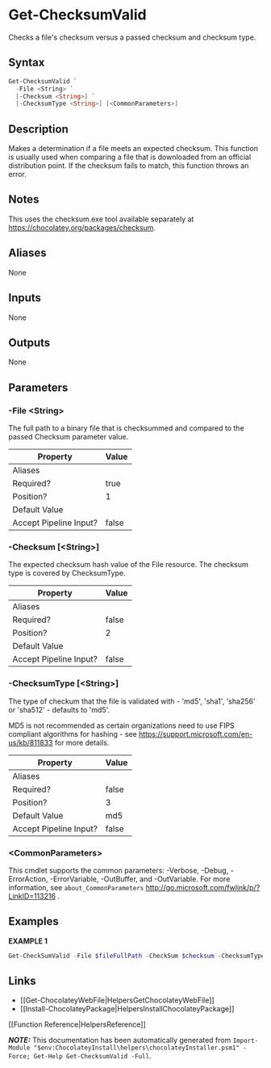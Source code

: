 ﻿# Get-ChecksumValid

Checks a file's checksum versus a passed checksum and checksum type.

## Syntax

~~~powershell
Get-ChecksumValid `
  -File <String> `
  [-Checksum <String>] `
  [-ChecksumType <String>] [<CommonParameters>]
~~~

## Description

Makes a determination if a file meets an expected checksum. This
function is usually used when comparing a file that is downloaded from
an official distribution point. If the checksum fails to
match, this function throws an error.

## Notes

This uses the checksum.exe tool available separately at
https://chocolatey.org/packages/checksum.

## Aliases

None

## Inputs

None

## Outputs

None

## Parameters

###  -File \<String\>
The full path to a binary file that is checksummed and compared to the
passed Checksum parameter value.

Property               | Value
---------------------- | -----
Aliases                | 
Required?              | true
Position?              | 1
Default Value          | 
Accept Pipeline Input? | false
 
###  -Checksum [\<String\>]
The expected checksum hash value of the File resource. The checksum
type is covered by ChecksumType.

Property               | Value
---------------------- | -----
Aliases                | 
Required?              | false
Position?              | 2
Default Value          | 
Accept Pipeline Input? | false
 
###  -ChecksumType [\<String\>]
The type of checkum that the file is validated with - 'md5', 'sha1',
'sha256' or 'sha512' - defaults to 'md5'.

MD5 is not recommended as certain organizations need to use FIPS
compliant algorithms for hashing - see
https://support.microsoft.com/en-us/kb/811833 for more details.

Property               | Value
---------------------- | -----
Aliases                | 
Required?              | false
Position?              | 3
Default Value          | md5
Accept Pipeline Input? | false
 
### \<CommonParameters\>

This cmdlet supports the common parameters: -Verbose, -Debug, -ErrorAction, -ErrorVariable, -OutBuffer, and -OutVariable. For more information, see `about_CommonParameters` http://go.microsoft.com/fwlink/p/?LinkID=113216 .


## Examples

 **EXAMPLE 1**

~~~powershell
Get-CheckSumValid -File $fileFullPath -CheckSum $checksum -ChecksumType $checksumType

~~~

## Links

 * [[Get-ChocolateyWebFile|HelpersGetChocolateyWebFile]]
 * [[Install-ChocolateyPackage|HelpersInstallChocolateyPackage]]


[[Function Reference|HelpersReference]]

***NOTE:*** This documentation has been automatically generated from `Import-Module "$env:ChocolateyInstall\helpers\chocolateyInstaller.psm1" -Force; Get-Help Get-ChecksumValid -Full`.
